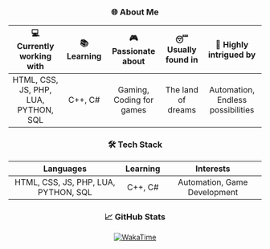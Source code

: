 <div align="center">

### 🌐 About Me

| 💻 Currently working with | 📚 Learning | 🎮 Passionate about | 😴 Usually found in | 🚀 Highly intrigued by |
| :---: | :---: | :---: | :---: | :---: |
| HTML, CSS, JS, PHP, LUA, PYTHON, SQL | C++, C# | Gaming, Coding for games | The land of dreams | Automation, Endless possibilities |

### 🛠️ Tech Stack

| **Languages** | **Learning** | **Interests** |
| :---: | :---: | :---: |
| HTML, CSS, JS, PHP, LUA, PYTHON, SQL | C++, C# | Automation, Game Development |

### 📈 GitHub Stats

[![WakaTime](https://github-readme-stats.vercel.app/api/wakatime?username=Zero)](https://wakatime.com/@0x00)

</div>
